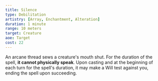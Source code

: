 ```yaml
---
title: Silence
type: Debilitation
artistry: [Array, Enchantment, Alteration]
duration: 1 minute
range: 10 meters
target: Creature
aoe: Target
cost: 22
---
```

An arcane thread sews a creature's mouth shut. For the duration of the spell, **it cannot physically speak**. Upon casting and at the beginning of each turn for the spell's duration, it may make a Will test against you, ending the spell upon succeeding.
